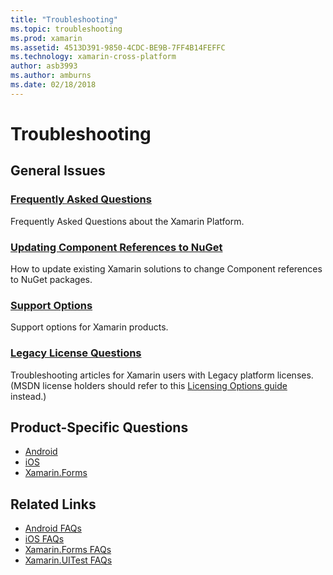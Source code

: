 ```yaml
---
title: "Troubleshooting"
ms.topic: troubleshooting
ms.prod: xamarin
ms.assetid: 4513D391-9850-4CDC-BE9B-7FF4B14FEFFC
ms.technology: xamarin-cross-platform
author: asb3993
ms.author: amburns
ms.date: 02/18/2018
---
```


# Troubleshooting

## General Issues
### [Frequently Asked Questions](questions/index.md)

Frequently Asked Questions about the Xamarin Platform.

### [Updating Component References to NuGet](component-nuget.md)

How to update existing Xamarin solutions to change Component references to NuGet packages.

### [Support Options](support-options.md)

Support options for Xamarin products.

### [Legacy License Questions](legacy-licenses/index.md)

Troubleshooting articles for Xamarin users with Legacy platform licenses. (MSDN license holders should refer to this [Licensing Options guide](~/cross-platform/get-started/requirements.md) instead.)

## Product-Specific Questions

- [Android](~/android/troubleshooting/questions/index.md)
- [iOS](~/ios/troubleshooting/questions/index.md)
- [Xamarin.Forms](~/xamarin-forms/troubleshooting/questions/index.md)



## Related Links

- [Android FAQs](~/android/troubleshooting/questions/index.md)
- [iOS FAQs](~/ios/troubleshooting/questions/index.md)
- [Xamarin.Forms FAQs](~/xamarin-forms/troubleshooting/questions/index.md)
- [Xamarin.UITest FAQs](https://developer.xamarin.com~/testcloud/uitest/questions/)

